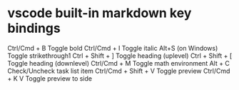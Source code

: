 # vscode built-in markdown key bindings

Ctrl/Cmd + B Toggle bold
Ctrl/Cmd + I Toggle italic
Alt+S (on Windows) Toggle strikethrough1
Ctrl + Shift + ] Toggle heading (uplevel)
Ctrl + Shift + [ Toggle heading (downlevel)
Ctrl/Cmd + M Toggle math environment
Alt + C Check/Uncheck task list item
Ctrl/Cmd + Shift + V Toggle preview
Ctrl/Cmd + K V Toggle preview to side
